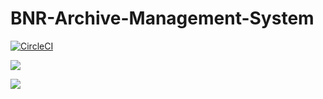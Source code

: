 # BNR-Archive-Management-System
[![CircleCI](https://dl.circleci.com/status-badge/img/gh/GabrielDushime/BNR-Archive-Management-System/tree/main.svg?style=svg)](https://dl.circleci.com/status-badge/redirect/gh/GabrielDushime/BNR-Archive-Management-System/tree/main)

<a href="https://codeclimate.com/github/GabrielDushime/BNR-Archive-Management-System/maintainability"><img src="https://api.codeclimate.com/v1/badges/2b4d39058aa586a73475/maintainability" /></a>

<a href="https://codeclimate.com/github/GabrielDushime/BNR-Archive-Management-System/test_coverage"><img src="https://api.codeclimate.com/v1/badges/2b4d39058aa586a73475/test_coverage" /></a>